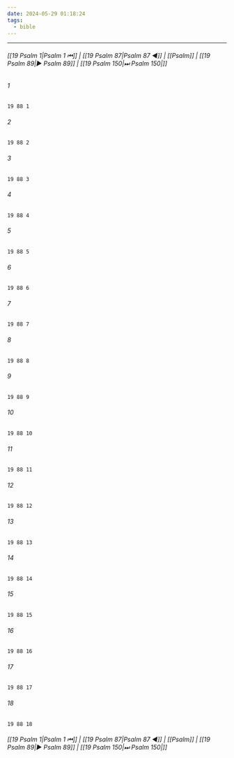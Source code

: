 ```yaml
---
date: 2024-05-29 01:18:24
tags:
  - bible
---
```

___

###### [[19 Psalm 1|Psalm 1 ⏮]] | [[19 Psalm 87|Psalm 87 ◀]] | [[Psalm]] | [[19 Psalm 89|▶ Psalm 89]] | [[19 Psalm 150|⏭ Psalm 150|]]

###### 1
``` verse
19 88 1 
```
###### 2
``` verse
19 88 2 
```
###### 3
``` verse
19 88 3 
```
###### 4
``` verse
19 88 4 
```
###### 5
``` verse
19 88 5 
```
###### 6
``` verse
19 88 6 
```
###### 7
``` verse
19 88 7 
```
###### 8
``` verse
19 88 8 
```
###### 9
``` verse
19 88 9 
```
###### 10
``` verse
19 88 10 
```
###### 11
``` verse
19 88 11 
```
###### 12
``` verse
19 88 12 
```
###### 13
``` verse
19 88 13 
```
###### 14
``` verse
19 88 14 
```
###### 15
``` verse
19 88 15 
```
###### 16
``` verse
19 88 16 
```
###### 17
``` verse
19 88 17 
```
###### 18
``` verse
19 88 18 
```

###### [[19 Psalm 1|Psalm 1 ⏮]] | [[19 Psalm 87|Psalm 87 ◀]] | [[Psalm]] | [[19 Psalm 89|▶ Psalm 89]] | [[19 Psalm 150|⏭ Psalm 150|]]

